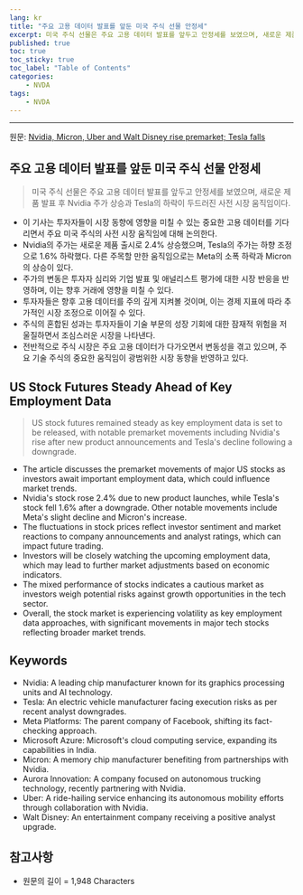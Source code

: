 ```yaml
---
lang: kr
title: "주요 고용 데이터 발표를 앞둔 미국 주식 선물 안정세"
excerpt: 미국 주식 선물은 주요 고용 데이터 발표를 앞두고 안정세를 보였으며, 새로운 제품 발표 후 Nvidia 주가 상승과 Tesla의 하락이 두드러진 사전 시장 움직임이다.
published: true
toc: true
toc_sticky: true
toc_label: "Table of Contents"
categories:
    - NVDA
tags:
    - NVDA
---
```


---

  원문: [Nvidia, Micron, Uber and Walt Disney rise premarket; Tesla falls](https://www.investing.com/news/stock-market-news/nvidia-micron-uber-and-walt-disney-rise-premarket-tesla-falls-3800140)

## 주요 고용 데이터 발표를 앞둔 미국 주식 선물 안정세

> 미국 주식 선물은 주요 고용 데이터 발표를 앞두고 안정세를 보였으며, 새로운 제품 발표 후 Nvidia 주가 상승과 Tesla의 하락이 두드러진 사전 시장 움직임이다.


- 이 기사는 투자자들이 시장 동향에 영향을 미칠 수 있는 중요한 고용 데이터를 기다리면서 주요 미국 주식의 사전 시장 움직임에 대해 논의한다.
- Nvidia의 주가는 새로운 제품 출시로 2.4% 상승했으며, Tesla의 주가는 하향 조정으로 1.6% 하락했다. 다른 주목할 만한 움직임으로는 Meta의 소폭 하락과 Micron의 상승이 있다.
- 주가의 변동은 투자자 심리와 기업 발표 및 애널리스트 평가에 대한 시장 반응을 반영하며, 이는 향후 거래에 영향을 미칠 수 있다.
- 투자자들은 향후 고용 데이터를 주의 깊게 지켜볼 것이며, 이는 경제 지표에 따라 추가적인 시장 조정으로 이어질 수 있다.
- 주식의 혼합된 성과는 투자자들이 기술 부문의 성장 기회에 대한 잠재적 위험을 저울질하면서 조심스러운 시장을 나타낸다.
- 전반적으로 주식 시장은 주요 고용 데이터가 다가오면서 변동성을 겪고 있으며, 주요 기술 주식의 중요한 움직임이 광범위한 시장 동향을 반영하고 있다.

## US Stock Futures Steady Ahead of Key Employment Data

> US stock futures remained steady as key employment data is set to be released, with notable premarket movements including Nvidia's rise after new product announcements and Tesla's decline following a downgrade.


- The article discusses the premarket movements of major US stocks as investors await important employment data, which could influence market trends.
- Nvidia's stock rose 2.4% due to new product launches, while Tesla's stock fell 1.6% after a downgrade. Other notable movements include Meta's slight decline and Micron's increase.
- The fluctuations in stock prices reflect investor sentiment and market reactions to company announcements and analyst ratings, which can impact future trading.
- Investors will be closely watching the upcoming employment data, which may lead to further market adjustments based on economic indicators.
- The mixed performance of stocks indicates a cautious market as investors weigh potential risks against growth opportunities in the tech sector.
- Overall, the stock market is experiencing volatility as key employment data approaches, with significant movements in major tech stocks reflecting broader market trends.

## Keywords

- Nvidia: A leading chip manufacturer known for its graphics processing units and AI technology.
- Tesla: An electric vehicle manufacturer facing execution risks as per recent analyst downgrades.
- Meta Platforms: The parent company of Facebook, shifting its fact-checking approach.
- Microsoft Azure: Microsoft's cloud computing service, expanding its capabilities in India.
- Micron: A memory chip manufacturer benefiting from partnerships with Nvidia.
- Aurora Innovation: A company focused on autonomous trucking technology, recently partnering with Nvidia.
- Uber: A ride-hailing service enhancing its autonomous mobility efforts through collaboration with Nvidia.
- Walt Disney: An entertainment company receiving a positive analyst upgrade.

## 참고사항

- 원문의 길이 = 1,948 Characters

